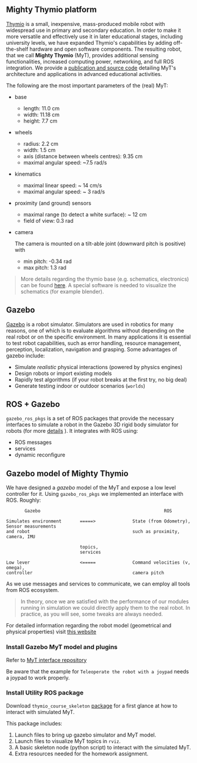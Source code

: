 ## Mighty Thymio platform

[Thymio](https://www.thymio.org/home-en:home) is a small, inexpensive, mass-produced mobile robot with widespread use in primary and secondary education. In order to make it more versatile and effectively use it in later educational stages, including university levels, we have expanded Thymio's capabilities by adding off-the-shelf hardware and open software components. The resulting robot, that we call **Mighty Thymio** (MyT), provides additional sensing functionalities, increased computing power, networking, and full ROS integration.  We provide a [publication and source code](https://github.com/jeguzzi/mighty-thymio) detailing MyT's architecture and applications in advanced educational activities.

The following are the most important parameters of the (real) MyT:

* base

  - length: 11.0 cm
  - width: 11.18 cm
  - height: 7.7 cm

* wheels

  - radius: 2.2 cm
  - width: 1.5 cm
  - axis (distance between wheels centres): 9.35 cm
  - maximal angular speed: ~7.5 rad/s

* kinematics

  - maximal linear speed: ~ 14 cm/s
  - maximal angular speed: ~ 3 rad/s

* proximity (and ground) sensors

  - maximal range (to detect a white surface): ~ 12 cm
  - field of view: 0.3 rad

* camera

  The camera is mounted on a tilt-able joint (downward pitch is positive) with

  - min pitch: -0.34 rad
  - max pitch: 1.3 rad


> More details regarding the thymio base (e.g. schematics, electronics) can be found [here](https://www.thymio.org/en:thymiospecifications). A special software is needed to visualize the schematics (for example blender).

## Gazebo

[Gazebo](http://gazebosim.org/) is a robot simulator. Simulators are used in robotics for many reasons, one of which is to evaluate algorithms without depending on the real robot or on the specific environment. In many applications it is essential to test robot capabilities, such as error handling, resource management, perception, localization, navigation and grasping.
Some advantages of gazebo include:

* Simulate *realistic* physical interactions (powered by physics engines)
* Design robots or import existing models
* Rapidly test algorithms (if your robot breaks at the first try, no big deal)
* Generate testing indoor or outdoor scenarios (`worlds`)

## ROS + Gazebo

`gazebo_ros_pkgs` is a set of ROS packages that provide the necessary interfaces to simulate a robot in the Gazebo 3D rigid body simulator for robots (for more [details](http://gazebosim.org/tutorials?cat=connect_ros) ). It integrates with ROS using:

* ROS messages
* services
* dynamic reconfigure

## Gazebo model of Mighty Thymio

We have designed a *gazebo* model of the MyT and expose a low level controller for it. Using `gazebo_ros_pkgs` we implemented an interface with ROS. Roughly:

```
       Gazebo                                               ROS

Simulates environment       =====>              State (from Odometry), Sensor measurements
and robot                                       such as proximity, camera, IMU

                            topics,
                            services

Low lever                   <=====              Command velocities (v, omega),
controller                                      camera pitch
```

As we use messages and services to communicate, we can employ all tools from ROS ecosystem.

> In theory, once we are satisfied with the performance of our modules
> running in simulation we could directly apply them to the real robot.
> In practice, as you will see, some tweaks are always needed.

For detailed information regarding the robot model (geometrical and physical properties) visit [this website](https://github.com/jeguzzi/mighty-thymio/blob/master/client.md#robot-parameters)


### Install Gazebo MyT model and plugins

Refer to [MyT interface repository](https://github.com/jeguzzi/mighty-thymio/blob/master/client.md)

Be aware that the example for `Teleoperate the robot with a joypad` needs a joypad to work properly.

### Install Utility ROS package

Download `thymio_course_skeleton` [package](https://github.com/romarcg/thymio_course_skeleton) for a first glance at how to interact with simulated MyT.

This package includes:
1. Launch files to bring up gazebo simulator and MyT model.
2. Launch files to visualize MyT topics in `rviz`.
3. A basic skeleton node (python script) to interact with the simulated MyT.
4. Extra resources needed for the homework assignment.

